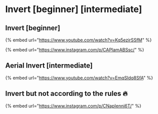 # Invert \[beginner] \[intermediate]

## Invert \[beginner]

{% embed url="https://www.youtube.com/watch?v=Kq5ezirSSfM" %}

{% embed url="https://www.instagram.com/p/CAPlamABSsc/" %}

## Aerial Invert \[intermediate]

{% embed url="https://www.youtube.com/watch?v=EmqSldq8SfA" %}

## Invert but not according to the rules 🔥

{% embed url="https://www.instagram.com/p/CNapIennj6T/" %}
